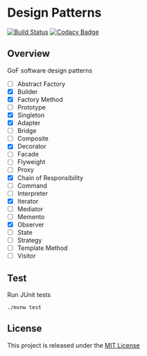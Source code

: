# Design Patterns
[![Build Status](https://travis-ci.org/nmuzychuk/design-patterns.svg?branch=master)](https://travis-ci.org/nmuzychuk/design-patterns)
[![Codacy Badge](https://api.codacy.com/project/badge/Grade/efbc2bc88c3a4b5fba9d127dd1097dc7)](https://www.codacy.com/app/nmuzychuk/design-patterns)

## Overview
GoF software design patterns
- [ ] Abstract Factory
- [x] Builder
- [x] Factory Method
- [ ] Prototype
- [x] Singleton
- [x] Adapter
- [ ] Bridge
- [ ] Composite
- [x] Decorator
- [ ] Facade
- [ ] Flyweight
- [ ] Proxy
- [x] Chain of Responsibility
- [ ] Command
- [ ] Interpreter
- [x] Iterator
- [ ] Mediator
- [ ] Memento
- [x] Observer
- [ ] State
- [ ] Strategy
- [ ] Template Method
- [ ] Visitor

## Test
Run JUnit tests
```
./mvnw test
```

## License
This project is released under the [MIT License](LICENSE.txt)
